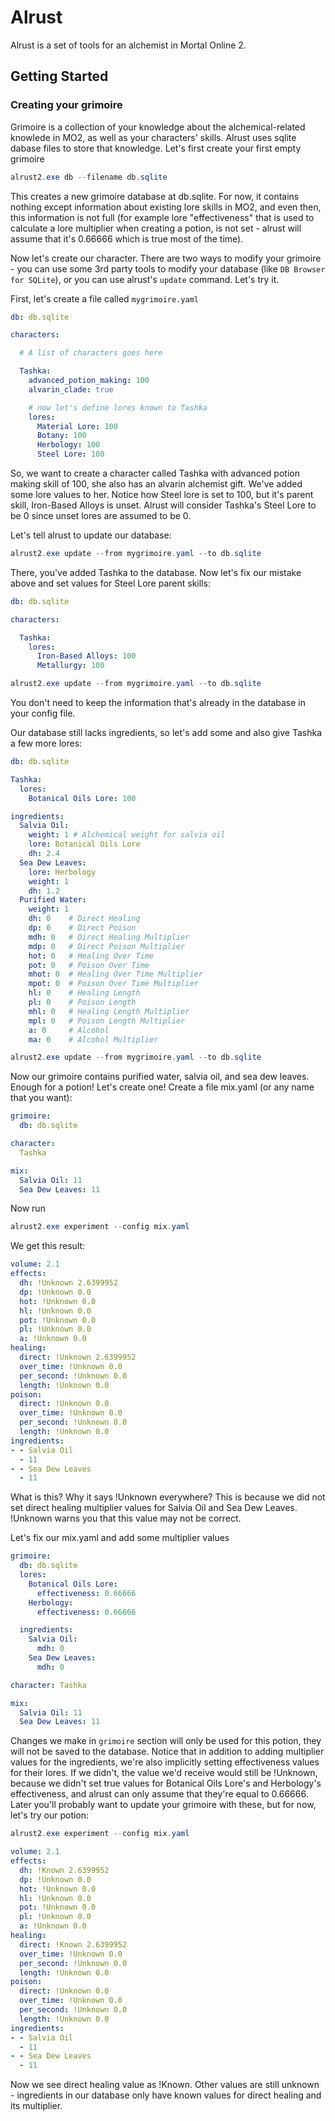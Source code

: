 # Alrust

Alrust is a set of tools for an alchemist in Mortal Online 2.

## Getting Started

### Creating your grimoire

Grimoire is a collection of your knowledge about the alchemical-related knowlede
in MO2, as well as your characters' skills. Alrust uses sqlite dabase files to
store that knowledge. Let's first create your first empty grimoire

```powershell
alrust2.exe db --filename db.sqlite
```

This creates a new grimoire database at db.sqlite. For now, it contains nothing
except information about existing lore skills in MO2, and even then, this
information is not full (for example lore "effectiveness" that is used to
calculate a lore multiplier when creating a potion, is not set - alrust will
assume that it's 0.66666 which is true most of the time).

Now let's create our character. There are two ways to modify your grimoire - 
you can use some 3rd party tools to modify your database (like 
`DB Browser for SQLite`), or you can use alrust's `update` command. Let's try
it.

First, let's create a file called `mygrimoire.yaml`

```yaml
db: db.sqlite

characters:

  # A list of characters goes here

  Tashka:
    advanced_potion_making: 100
    alvarin_clade: true

    # now let's define lores known to Tashka
    lores:
      Material Lore: 100
      Botany: 100
      Herbology: 100
      Steel Lore: 100
```

So, we want to create a character called Tashka with advanced potion making
skill of 100, she also has an alvarin alchemist gift. We've added some lore
values to her. Notice how Steel lore is set to 100, but it's parent skill, 
Iron-Based Alloys is unset. Alrust will consider Tashka's Steel Lore to be 0
since unset lores are assumed to be 0.

Let's tell alrust to update our database:

```powershell
alrust2.exe update --from mygrimoire.yaml --to db.sqlite
```

There, you've added Tashka to the database. Now let's fix our mistake above and
set values for Steel Lore parent skills:

```yaml
db: db.sqlite

characters:

  Tashka:
    lores:
      Iron-Based Alloys: 100
      Metallurgy: 100
```

```powershell
alrust2.exe update --from mygrimoire.yaml --to db.sqlite
```

You don't need to keep the information that's already in the database in your
config file. 

Our database still lacks ingredients, so let's add some and also give Tashka
a few more lores:

```yaml
db: db.sqlite

Tashka:
  lores:
    Botanical Oils Lore: 100

ingredients:
  Salvia Oil:
    weight: 1 # Alchemical weight for salvia oil
    lore: Botanical Oils Lore
    dh: 2.4
  Sea Dew Leaves:
    lore: Herbology
    weight: 1
    dh: 1.2
  Purified Water:
    weight: 1
    dh: 0    # Direct Healing
    dp: 0    # Direct Poison
    mdh: 0   # Direct Healing Multiplier
    mdp: 0   # Direct Poison Multiplier
    hot: 0   # Healing Over Time
    pot: 0   # Poison Over Time
    mhot: 0  # Healing Over Time Multiplier
    mpot: 0  # Poison Over Time Multiplier
    hl: 0    # Healing Length
    pl: 0    # Poison Length
    mhl: 0   # Healing Length Multiplier
    mpl: 0   # Poison Length Multiplier
    a: 0     # Alcohol
    ma: 0    # Alcohol Multiplier
```

```powershell
alrust2.exe update --from mygrimoire.yaml --to db.sqlite
```

Now our grimoire contains purified water, salvia oil, and sea dew leaves. 
Enough for a potion! Let's create one! Create a file mix.yaml (or any name
that you want):

```yaml
grimoire:
  db: db.sqlite

character:
  Tashka

mix:
  Salvia Oil: 11
  Sea Dew Leaves: 11
```

Now run

```powershell
alrust2.exe experiment --config mix.yaml
```

We get this result:

```yaml
volume: 2.1
effects:
  dh: !Unknown 2.6399952
  dp: !Unknown 0.0
  hot: !Unknown 0.0
  hl: !Unknown 0.0
  pot: !Unknown 0.0
  pl: !Unknown 0.0
  a: !Unknown 0.0
healing:
  direct: !Unknown 2.6399952
  over_time: !Unknown 0.0
  per_second: !Unknown 0.0
  length: !Unknown 0.0
poison:
  direct: !Unknown 0.0
  over_time: !Unknown 0.0
  per_second: !Unknown 0.0
  length: !Unknown 0.0
ingredients:
- - Salvia Oil
  - 11
- - Sea Dew Leaves
  - 11
```

What is this? Why it says !Unknown everywhere? This is because we did not
set direct healing multiplier values for Salvia Oil and Sea Dew Leaves. 
!Unknown <value> warns you that this value may not be correct.

Let's fix our mix.yaml and add some multiplier values

```yaml
grimoire:
  db: db.sqlite
  lores:
    Botanical Oils Lore:
      effectiveness: 0.66666
    Herbology:
      effectiveness: 0.66666

  ingredients:
    Salvia Oil:
      mdh: 0
    Sea Dew Leaves:
      mdh: 0

character: Tashka  

mix:
  Salvia Oil: 11
  Sea Dew Leaves: 11
```

Changes we make in `grimoire` section will only be used for this potion, they
will not be saved to the database. Notice that in addition to adding multiplier
values for the ingredients, we're also implicitly setting effectiveness values
for their lores. If we didn't, the value we'd receive would still be !Unknown,
because we didn't set true values for Botanical Oils Lore's and Herbology's 
effectiveness, and alrust can only assume that they're equal to 0.66666. Later 
you'll probably want to update your grimoire with these, but for now, let's
try our potion:

```powershell
alrust2.exe experiment --config mix.yaml
```

```yaml
volume: 2.1
effects:
  dh: !Known 2.6399952
  dp: !Unknown 0.0
  hot: !Unknown 0.0
  hl: !Unknown 0.0
  pot: !Unknown 0.0
  pl: !Unknown 0.0
  a: !Unknown 0.0
healing:
  direct: !Known 2.6399952
  over_time: !Unknown 0.0
  per_second: !Unknown 0.0
  length: !Unknown 0.0
poison:
  direct: !Unknown 0.0
  over_time: !Unknown 0.0
  per_second: !Unknown 0.0
  length: !Unknown 0.0
ingredients:
- - Salvia Oil
  - 11
- - Sea Dew Leaves
  - 11
```

Now we see direct healing value as !Known. Other values are still unknown - 
ingredients in our database only have known values for direct healing and its
multiplier.